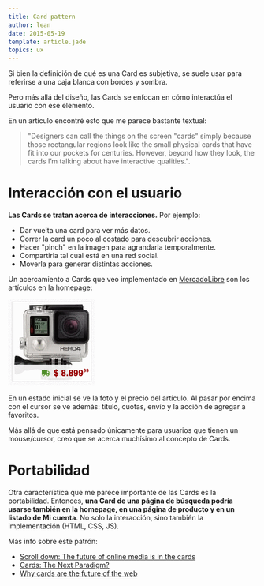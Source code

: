 ```yaml
---
title: Card pattern
author: lean
date: 2015-05-19
template: article.jade
topics: ux
---
```


Si bien la definición de qué es una Card es subjetiva, se suele usar para referirse a una caja blanca con bordes y sombra.

Pero más allá del diseño, las Cards se enfocan en cómo interactúa el usuario con ese elemento.

En un artículo encontré esto que me parece bastante textual:

> "Designers can call the things on the screen "cards" simply because those rectangular regions look like the small physical cards that have fit into our pockets for centuries. However, beyond how they look, the cards I’m talking about have interactive qualities.".

# Interacción con el usuario

**Las Cards se tratan acerca de interacciones.** Por ejemplo:

- Dar vuelta una card para ver más datos.
- Correr la card un poco al costado para descubrir acciones.
- Hacer "pinch" en la imagen para agrandarla temporalmente.
- Compartirla tal cual está en una red social.
- Moverla para generar distintas acciones.

Un acercamiento a Cards que veo implementado en [MercadoLibre](http://www.mercadolibre.com/) son los artículos en la homepage:

![Artículo de la homepage](item.gif)

En un estado inicial se ve la foto y el precio del artículo. Al pasar por encima con el cursor se ve además: título, cuotas, envío y la acción de agregar a favoritos.

Más allá de que está pensado únicamente para usuarios que tienen un mouse/cursor, creo que se acerca muchísimo al concepto de Cards.

# Portabilidad

Otra característica que me parece importante de las Cards es la portabilidad. Entonces, **una Card de una página de búsqueda podría usarse también en la homepage, en una página de producto y en un listado de Mi cuenta**. No solo la interacción, sino también la implementación (HTML, CSS, JS).

Más info sobre este patrón:

- [Scroll down: The future of online media is in the cards](http://pando.com/2013/05/16/scroll-down-the-future-of-online-media-is-in-the-cards/)
- [Cards: The Next Paradigm?](http://echouser.com/blog/cards-the-next-paradigm/)
- [Why cards are the future of the web](http://insideintercom.io/why-cards-are-the-future-of-the-web/)
